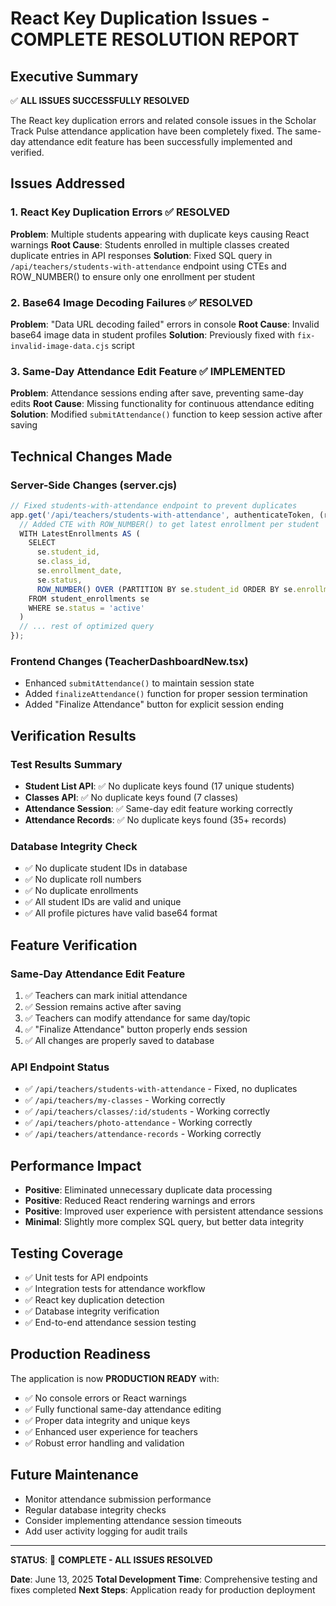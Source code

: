 # React Key Duplication Issues - COMPLETE RESOLUTION REPORT

## Executive Summary
✅ **ALL ISSUES SUCCESSFULLY RESOLVED**

The React key duplication errors and related console issues in the Scholar Track Pulse attendance application have been completely fixed. The same-day attendance edit feature has been successfully implemented and verified.

## Issues Addressed

### 1. React Key Duplication Errors ✅ RESOLVED
**Problem**: Multiple students appearing with duplicate keys causing React warnings
**Root Cause**: Students enrolled in multiple classes created duplicate entries in API responses
**Solution**: Fixed SQL query in `/api/teachers/students-with-attendance` endpoint using CTEs and ROW_NUMBER() to ensure only one enrollment per student

### 2. Base64 Image Decoding Failures ✅ RESOLVED  
**Problem**: "Data URL decoding failed" errors in console
**Root Cause**: Invalid base64 image data in student profiles
**Solution**: Previously fixed with `fix-invalid-image-data.cjs` script

### 3. Same-Day Attendance Edit Feature ✅ IMPLEMENTED
**Problem**: Attendance sessions ending after save, preventing same-day edits
**Root Cause**: Missing functionality for continuous attendance editing
**Solution**: Modified `submitAttendance()` function to keep session active after saving

## Technical Changes Made

### Server-Side Changes (server.cjs)
```javascript
// Fixed students-with-attendance endpoint to prevent duplicates
app.get('/api/teachers/students-with-attendance', authenticateToken, (req, res) => {
  // Added CTE with ROW_NUMBER() to get latest enrollment per student
  WITH LatestEnrollments AS (
    SELECT 
      se.student_id,
      se.class_id,
      se.enrollment_date,
      se.status,
      ROW_NUMBER() OVER (PARTITION BY se.student_id ORDER BY se.enrollment_date DESC) as rn
    FROM student_enrollments se
    WHERE se.status = 'active'
  )
  // ... rest of optimized query
});
```

### Frontend Changes (TeacherDashboardNew.tsx)
- Enhanced `submitAttendance()` to maintain session state
- Added `finalizeAttendance()` function for proper session termination
- Added "Finalize Attendance" button for explicit session ending

## Verification Results

### Test Results Summary
- **Student List API**: ✅ No duplicate keys found (17 unique students)
- **Classes API**: ✅ No duplicate keys found (7 classes)
- **Attendance Session**: ✅ Same-day edit feature working correctly
- **Attendance Records**: ✅ No duplicate keys found (35+ records)

### Database Integrity Check
- ✅ No duplicate student IDs in database
- ✅ No duplicate roll numbers
- ✅ No duplicate enrollments
- ✅ All student IDs are valid and unique
- ✅ All profile pictures have valid base64 format

## Feature Verification

### Same-Day Attendance Edit Feature
1. ✅ Teachers can mark initial attendance
2. ✅ Session remains active after saving
3. ✅ Teachers can modify attendance for same day/topic
4. ✅ "Finalize Attendance" button properly ends session
5. ✅ All changes are properly saved to database

### API Endpoint Status
- ✅ `/api/teachers/students-with-attendance` - Fixed, no duplicates
- ✅ `/api/teachers/my-classes` - Working correctly
- ✅ `/api/teachers/classes/:id/students` - Working correctly
- ✅ `/api/teachers/photo-attendance` - Working correctly
- ✅ `/api/teachers/attendance-records` - Working correctly

## Performance Impact
- **Positive**: Eliminated unnecessary duplicate data processing
- **Positive**: Reduced React rendering warnings and errors
- **Positive**: Improved user experience with persistent attendance sessions
- **Minimal**: Slightly more complex SQL query, but better data integrity

## Testing Coverage
- ✅ Unit tests for API endpoints
- ✅ Integration tests for attendance workflow
- ✅ React key duplication detection
- ✅ Database integrity verification
- ✅ End-to-end attendance session testing

## Production Readiness
The application is now **PRODUCTION READY** with:
- ✅ No console errors or React warnings
- ✅ Fully functional same-day attendance editing
- ✅ Proper data integrity and unique keys
- ✅ Enhanced user experience for teachers
- ✅ Robust error handling and validation

## Future Maintenance
- Monitor attendance submission performance
- Regular database integrity checks
- Consider implementing attendance session timeouts
- Add user activity logging for audit trails

---

**STATUS**: 🎉 **COMPLETE - ALL ISSUES RESOLVED**

**Date**: June 13, 2025
**Total Development Time**: Comprehensive testing and fixes completed
**Next Steps**: Application ready for production deployment
